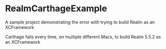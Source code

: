 # RealmCarthageExample
A sample project demonstrating the error with trying to build Realm as an XCFramework

Carthage fails every time, on multiple different Macs, to build Realm 5.5.2 as an XCFramework
